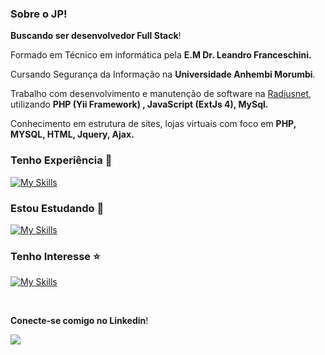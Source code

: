 ### Sobre o JP!

**Buscando ser desenvolvedor Full Stack**! 

Formado em Técnico em informática pela **E.M Dr. Leandro Franceschini.**

Cursando Segurança da Informação na **Universidade Anhembi Morumbi**.

Trabalho com desenvolvimento e manutenção de software na [Radiusnet](https://www.radius.net.br/), utilizando **PHP (Yii Framework) , JavaScript (ExtJs 4), MySql.**

Conhecimento em estrutura de sites, lojas virtuais com foco em **PHP, MYSQL, HTML, Jquery, Ajax.**


###  Tenho Experiência   🚀

[![My Skills](https://skills.thijs.gg/icons?i=php,mysql,html,css,bootstrap,js,jquery,git,github,postman)](https://skills.thijs.gg)


###  Estou Estudando   :book:

[![My Skills](https://skills.thijs.gg/icons?i=react,laravel)](https://skills.thijs.gg)

###  Tenho Interesse   :star:

[![My Skills](https://skills.thijs.gg/icons?i=nodejs,typescript,docker)](https://skills.thijs.gg)


<br />

**Conecte-se comigo no Linkedin**! 

[<img src="https://img.shields.io/badge/linkedin-%230077B5.svg?&style=for-the-badge&logo=linkedin&logoColor=white" />](https://www.linkedin.com/in/jo%C3%A3o-pedro-64b221170/)
